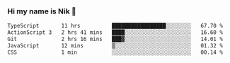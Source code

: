 ### Hi my name is Nik 👋

<!--
**NikDoe/NikDoe** is a ✨ _special_ ✨ repository because its `README.md` (this file) appears on your GitHub profile.

Here are some ideas to get you started:

- 🔭 I’m currently working on ...
- 🌱 I’m currently learning ...
- 👯 I’m looking to collaborate on ...
- 🤔 I’m looking for help with ...
- 💬 Ask me about ...
- 📫 How to reach me: ...
- 😄 Pronouns: ...
- ⚡ Fun fact: ...
-->

<!--START_SECTION:waka-->

```txt
TypeScript       11 hrs          █████████████████░░░░░░░░   67.70 %
ActionScript 3   2 hrs 41 mins   ████░░░░░░░░░░░░░░░░░░░░░   16.60 %
Git              2 hrs 16 mins   ███▓░░░░░░░░░░░░░░░░░░░░░   14.01 %
JavaScript       12 mins         ▒░░░░░░░░░░░░░░░░░░░░░░░░   01.32 %
CSS              1 min           ░░░░░░░░░░░░░░░░░░░░░░░░░   00.14 %
```

<!--END_SECTION:waka-->
